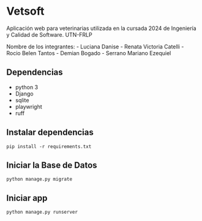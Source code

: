 # Vetsoft

Aplicación web para veterinarias utilizada en la cursada 2024 de Ingeniería y Calidad de Software. UTN-FRLP

Nombre de los integrantes:
    - Luciana Danise
    - Renata Victoria Catelli
    - Rocio Belen Tantos
    - Demian Bogado
    - Serrano Mariano Ezequiel

## Dependencias

- python 3
- Django
- sqlite
- playwright
- ruff

## Instalar dependencias

`pip install -r requirements.txt`

## Iniciar la Base de Datos

`python manage.py migrate`

## Iniciar app

`python manage.py runserver`

